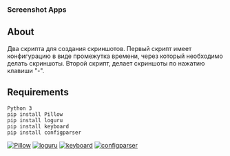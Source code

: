 ### Screenshot Apps
## About

Два скрипта для создания скриншотов. Первый скрипт имеет конфигурацию в виде промежутка времени, через который необходимо делать скриншоты. Второй скрипт, делает скриншоты по нажатию клавиши "-". 

## Requirements

```
Python 3
pip install Pillow
pip install loguru
pip install keyboard
pip install configparser
```

[![Pillow](https://img.shields.io/pypi/v/Pillow?color=pink&label=Pillow&style=flat-square)](https://pypi.org/project/Pillow/)
[![loguru](https://img.shields.io/pypi/v/loguru?color=pink&label=loguru&style=flat-square)](https://pypi.org/project/loguru/)
[![keyboard](https://img.shields.io/pypi/v/keyboard?color=pink&label=keyboard&style=flat-square)](https://pypi.org/project/keyboard/)
[![configparser](https://img.shields.io/pypi/v/configparser?color=pink&label=configparser&style=flat-square)](https://pypi.org/project/configparser/)
